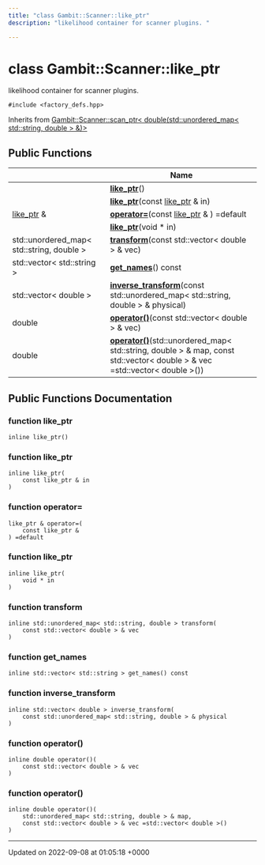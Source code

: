 ```yaml
---
title: "class Gambit::Scanner::like_ptr"
description: "likelihood container for scanner plugins. "

---
```


# class Gambit::Scanner::like_ptr



likelihood container for scanner plugins. 


`#include <factory_defs.hpp>`

Inherits from [Gambit::Scanner::scan_ptr< double(std::unordered_map< std::string, double > &)>](/documentation/code/classes/classgambit_1_1scanner_1_1scan__ptr/)

## Public Functions

|                | Name           |
| -------------- | -------------- |
| | **[like_ptr](/documentation/code/classes/classgambit_1_1scanner_1_1like__ptr/)**() |
| | **[like_ptr](/documentation/code/classes/classgambit_1_1scanner_1_1like__ptr/)**(const [like_ptr](/documentation/code/classes/classgambit_1_1scanner_1_1like__ptr/) & in) |
| [like_ptr](/documentation/code/classes/classgambit_1_1scanner_1_1like__ptr/) & | **[operator=](/documentation/code/classes/classgambit_1_1scanner_1_1like__ptr/)**(const [like_ptr](/documentation/code/classes/classgambit_1_1scanner_1_1like__ptr/) & ) =default |
| | **[like_ptr](/documentation/code/classes/classgambit_1_1scanner_1_1like__ptr/)**(void * in) |
| std::unordered_map< std::string, double > | **[transform](/documentation/code/classes/classgambit_1_1scanner_1_1like__ptr/)**(const std::vector< double > & vec) |
| std::vector< std::string > | **[get_names](/documentation/code/classes/classgambit_1_1scanner_1_1like__ptr/)**() const |
| std::vector< double > | **[inverse_transform](/documentation/code/classes/classgambit_1_1scanner_1_1like__ptr/)**(const std::unordered_map< std::string, double > & physical) |
| double | **[operator()](/documentation/code/classes/classgambit_1_1scanner_1_1like__ptr/)**(const std::vector< double > & vec) |
| double | **[operator()](/documentation/code/classes/classgambit_1_1scanner_1_1like__ptr/)**(std::unordered_map< std::string, double > & map, const std::vector< double > & vec =std::vector< double >()) |

## Public Functions Documentation

### function like_ptr

```
inline like_ptr()
```


### function like_ptr

```
inline like_ptr(
    const like_ptr & in
)
```


### function operator=

```
like_ptr & operator=(
    const like_ptr & 
) =default
```


### function like_ptr

```
inline like_ptr(
    void * in
)
```


### function transform

```
inline std::unordered_map< std::string, double > transform(
    const std::vector< double > & vec
)
```


### function get_names

```
inline std::vector< std::string > get_names() const
```


### function inverse_transform

```
inline std::vector< double > inverse_transform(
    const std::unordered_map< std::string, double > & physical
)
```


### function operator()

```
inline double operator()(
    const std::vector< double > & vec
)
```


### function operator()

```
inline double operator()(
    std::unordered_map< std::string, double > & map,
    const std::vector< double > & vec =std::vector< double >()
)
```


-------------------------------

Updated on 2022-09-08 at 01:05:18 +0000